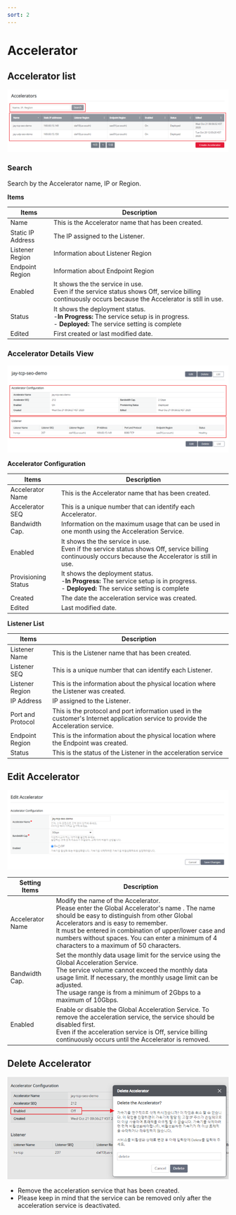 ```yaml
---
sort: 2
---
```


# Accelerator

## Accelerator list

![Accelerator List](/images/Accelerator_List.png)

### Search

Search by the Accelerator name, IP or Region.

**Items**

| Items | Description |
|---|---|
| Name | This is the Accelerator name that has been created.  |
| Static IP Address | The IP assigned to the Listener.  |
| Listener Region | Information about Listener Region  |
| Endpoint Region | Information about Endpoint Region  |
| Enabled | It shows the the service in use.<br> Even if the service status shows Off, service billing continuously occurs because the Accelerator is still in use.<br>   |
| Status | It shows the deployment status.<br> -**In Progress:** The service setup is in progress. <Br> - **Deployed:** The service setting is complete |
| Edited | First created or last modified date.  |

### Accelerator Details View

![Accelerator Details View](/images/Accelerator_List_Details.png)

**Accelerator Configuration**

|Items | Description |
|---|---|
| Accelerator Name | This is the Accelerator name that has been created.  |
| Accelerator SEQ | This is a unique number that can identify each Accelerator.  |
| Bandwidth Cap.  | Information on the maximum usage that can be used in one month using the Acceleration Service.  |
| Enabled | It shows the the service in use.<br> Even if the service status shows Off, service billing continuously occurs because the Accelerator is still in use.<br>   |
| Provisioning Status | It shows the deployment status.<br> -**In Progress:** The service setup is in progress. <Br> - **Deployed:** The service setting is complete   |
| Created | The date the acceleration service was created.  |
| Edited | Last modified date.  |

**Listener List**

|Items | Description |
|---|---|
| Listener Name | This is the Listener name that has been created.  |
| Listener SEQ | This is a unique number that can identify each Listener.  |
| Listener Region | This is the information about the physical location where the Listener was created.  |
| IP Address | IP assigned to the Listener.  |
| Port and Protocol | This is the protocol and port information used in the customer's Internet application service to provide the Acceleration service.   |
| Endpoint Region | This is the information about the physical location where the Endpoint was created.  |
| Status | This is the status of the Listener in the acceleration service |

## Edit Accelerator

![Eit Accelerator](/images/Accelerator_List_Edit.png)

| Setting Items | Description |
|---|---|
| Accelerator Name | Modify the name of the Accelerator.<br> Please enter the Global Accelerator's name . The name should be easy to distinguish from other Global Accelerators and is easy to remember.<br> It must be entered in combination of upper/lower case and numbers without spaces. You can enter a minimum of 4 characters to a maximum of 50 characters.   |
| Bandwidth Cap.  | Set the monthly data usage limit for the service using the Global Acceleration Service.<br> The service volume cannot exceed the monthly data usage limit. If necessary, the monthly usage limit can be adjusted.<br> The usage range is from a minimum of 2Gbps to a maximum of 10Gbps.  |
| Enabled | Enable or disable the Global Acceleration Service. To remove the acceleration service, the service should be disabled first.<br> Even if the acceleration service is Off, service billing continuously occurs until the Accelerator is removed.  |

## Delete Accelerator

![Edit Accelerator](/images/Accelerator_List_Delete.png)

- Remove the acceleration service that has been created.
- Please keep in mind that the service can be removed only after the acceleration service is deactivated.



